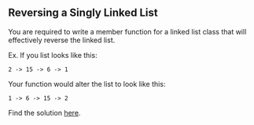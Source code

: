 ## Reversing a Singly Linked List

You are required to write a member function for a linked list class that will effectively reverse the linked list. 

Ex. If you list looks like this: 

```2 -> 15 -> 6 -> 1``` 

Your function would alter the list to look like this:

```1 -> 6 -> 15 -> 2```

Find the solution [here](solution.cpp).

